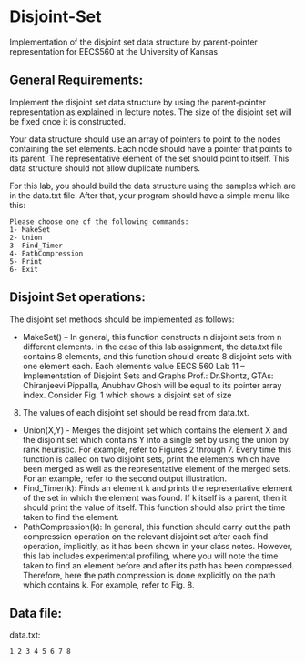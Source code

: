 # Disjoint-Set
Implementation of the disjoint set data structure by parent-pointer representation for EECS560 at the University of Kansas

## General Requirements:
Implement the disjoint set data structure by using the parent-pointer representation as
explained in lecture notes. The size of the disjoint set will be fixed once it is constructed.

Your data structure should use an array of pointers to point to the nodes containing the set
elements. Each node should have a pointer that points to its parent. The representative
element of the set should point to itself. This data structure should not allow duplicate
numbers.

For this lab, you should build the data structure using the samples which are in the data.txt file.
After that, your program should have a simple menu like this:

```
Please choose one of the following commands:
1- MakeSet
2- Union
3- Find_Timer
4- PathCompression
5- Print
6- Exit
```

## Disjoint Set operations:
The disjoint set methods should be implemented as follows:

- MakeSet() – In general, this function constructs n disjoint sets from n different
elements. In the case of this lab assignment, the data.txt file contains 8 elements, and
this function should create 8 disjoint sets with one element each. Each element’s value 
EECS 560 Lab 11 – Implementation of Disjoint Sets and Graphs
Prof.: Dr.Shontz, GTAs: Chiranjeevi Pippalla, Anubhav Ghosh
will be equal to its pointer array index. Consider Fig. 1 which shows a disjoint set of size
8. The values of each disjoint set should be read from data.txt.
- Union(X,Y) - Merges the disjoint set which contains the element X and the disjoint set
which contains Y into a single set by using the union by rank heuristic. For example,
refer to Figures 2 through 7. Every time this function is called on two disjoint sets, print
the elements which have been merged as well as the representative element of the
merged sets. For an example, refer to the second output illustration.
- Find_Timer(k): Finds an element k and prints the representative element of the set in
which the element was found. If k itself is a parent, then it should print the value of
itself. This function should also print the time taken to find the element.
- PathCompression(k): In general, this function should carry out the path compression
operation on the relevant disjoint set after each find operation, implicitly, as it has been
shown in your class notes. However, this lab includes experimental profiling, where you
will note the time taken to find an element before and after its path has been
compressed. Therefore, here the path compression is done explicitly on the path which
contains k. For example, refer to Fig. 8.

## Data file:
data.txt: 
```
1 2 3 4 5 6 7 8
```
